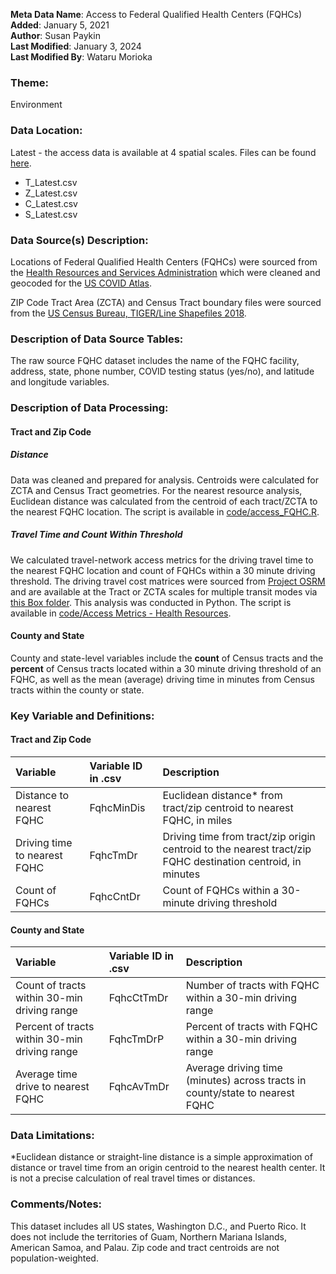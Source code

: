 **Meta Data Name**: Access to Federal Qualified Health Centers (FQHCs)  
**Added**: January 5, 2021  
**Author**: Susan Paykin  
**Last Modified**: January 3, 2024  
**Last Modified By**: Wataru Morioka  

### Theme: 
Environment

### Data Location: 
Latest - the access data is available at 4 spatial scales. Files can be found [here](../full_tables).
* T_Latest.csv  
* Z_Latest.csv  
* C_Latest.csv  
* S_Latest.csv   

### Data Source(s) Description:  
Locations of Federal Qualified Health Centers (FQHCs) were sourced from the [Health Resources and Services Administration](https://bphc.hrsa.gov/datareporting/index.html) which were cleaned and geocoded for the [US COVID Atlas](https://theuscovidatlas.org/). 

ZIP Code Tract Area (ZCTA) and Census Tract boundary files were sourced from the [US Census Bureau, TIGER/Line Shapefiles 2018](https://www.census.gov/geographies/mapping-files/time-series/geo/carto-boundary-file.html). 

### Description of Data Source Tables: 
The raw source FQHC dataset includes the name of the FQHC facility, address, state, phone number, COVID testing status (yes/no), and latitude and longitude variables. 

### Description of Data Processing: 

#### Tract and Zip Code

##### Distance
Data was cleaned and prepared for analysis. Centroids were calculated for ZCTA and Census Tract geometries. For the nearest resource analysis, Euclidean distance was calculated from the centroid of each tract/ZCTA to the nearest FQHC location. The script is available in [code/access_FQHC.R](https://github.com/GeoDaCenter/opioid-policy-scan/blob/master/code/access_FQHC.R).

##### Travel Time and Count Within Threshold
We calculated travel-network access metrics for the driving travel time to the nearest FQHC location and count of FQHCs within a 30 minute driving threshold. The driving travel cost matrices were sourced from [Project OSRM](http://project-osrm.org/) and are available at the Tract or ZCTA scales for multiple transit modes via [this Box folder](https://uchicago.app.box.com/s/ae2mtsw7f5tb4rhciczufdxd0owc23as). This analysis was conducted in Python. The script is available in [code/Access Metrics - Health Resources](https://github.com/GeoDaCenter/opioid-policy-scan/tree/fc3d94053dd1941a96a5945d73cc6f4845453484/code/Access%20Metrics%20-%20Health%20Resources).

#### County and State 
County and state-level variables include the **count** of Census tracts and the **percent** of Census tracts located within a 30 minute driving threshold of an FQHC, as well as the mean (average) driving time in minutes from Census tracts within the county or state. 

### Key Variable and Definitions:

#### Tract and Zip Code

| Variable | Variable ID in .csv | Description |
|:---------|:--------------------|:------------|
| Distance to nearest FQHC | FqhcMinDis | Euclidean distance* from tract/zip centroid to nearest FQHC, in miles |
| Driving time to nearest FQHC | FqhcTmDr | Driving time from tract/zip origin centroid to the nearest tract/zip FQHC destination centroid, in minutes |
| Count of FQHCs | FqhcCntDr | Count of FQHCs within a 30-minute driving threshold |

#### County and State
| Variable | Variable ID in .csv | Description |
|:---------|:--------------------|:------------|
| Count of tracts within 30-min driving range | FqhcCtTmDr | Number of tracts with FQHC within a 30-min driving range |
| Percent of tracts within 30-min driving range | FqhcTmDrP | Percent of tracts with FQHC within a 30-min driving range |
| Average time drive to nearest FQHC | FqhcAvTmDr | Average driving time (minutes) across tracts in county/state to nearest FQHC |

### Data Limitations:
*Euclidean distance or straight-line distance is a simple approximation of distance or travel time from an origin centroid to the nearest health center. It is not a precise calculation of real travel times or distances. 

### Comments/Notes:
This dataset includes all US states, Washington D.C., and Puerto Rico. It does not include the territories of Guam, Northern Mariana Islands, American Samoa, and Palau. Zip code and tract centroids are not population-weighted.
